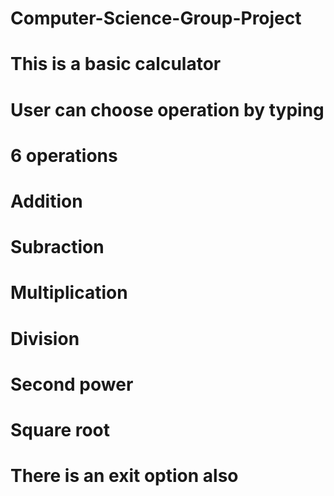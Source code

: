 # Computer-Science-Group-Project
# This is a basic calculator
# User can choose operation by typing 
# 6 operations
# Addition
# Subraction
# Multiplication
# Division
# Second power
# Square root
# There is an exit option also
